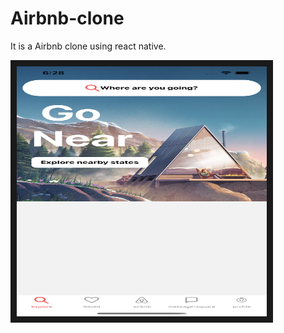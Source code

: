 # Airbnb-clone

It is a Airbnb clone using react native.

<img src="/assets/screenshots/1.png" width="400" height="400" border="10"/>
